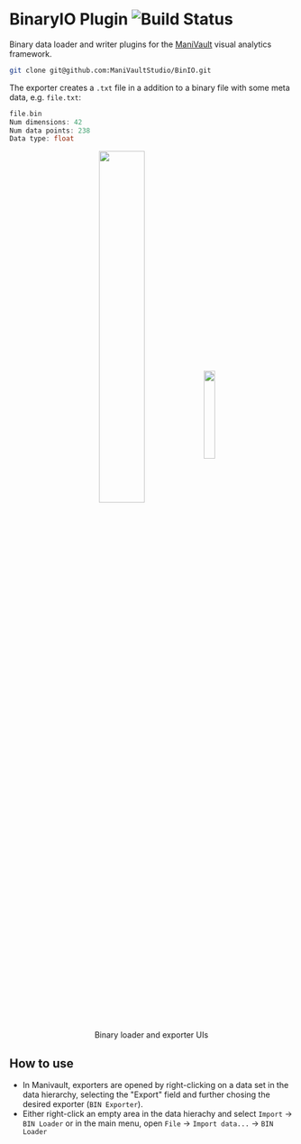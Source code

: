 # BinaryIO Plugin ![Build Status](https://github.com/ManiVaultStudio/BinIO/actions/workflows/build.yml/badge.svg?branch=master)

Binary data loader and writer plugins for the [ManiVault](https://github.com/ManiVaultStudio/core) visual analytics framework.

```bash
git clone git@github.com:ManiVaultStudio/BinIO.git
```
The exporter creates a `.txt` file in a addition to a binary file with some meta data, e.g. `file.txt`:
```cpp
file.bin
Num dimensions: 42
Num data points: 238
Data type: float 
```
<p align="middle">
  <img src="https://github.com/ManiVaultStudio/BinIO/assets/58806453/29c68f78-ff34-44d6-8e1a-be791b40c948" align="middle" width="40%" />
  <img src="https://github.com/ManiVaultStudio/BinIO/assets/58806453/47d0a07e-0bbf-4aa3-8701-b62aac99d059" align="middle"  width="20%" /> </br>
  Binary loader and exporter UIs
</p>

## How to use
- In Manivault, exporters are opened by right-clicking on a data set in the data hierarchy, selecting the "Export" field and further chosing the desired exporter (`BIN Exporter`).
- Either right-click an empty area in the data hierachy and select `Import` -> `BIN Loader` or in the main menu, open `File` -> `Import data...` -> `BIN Loader`

